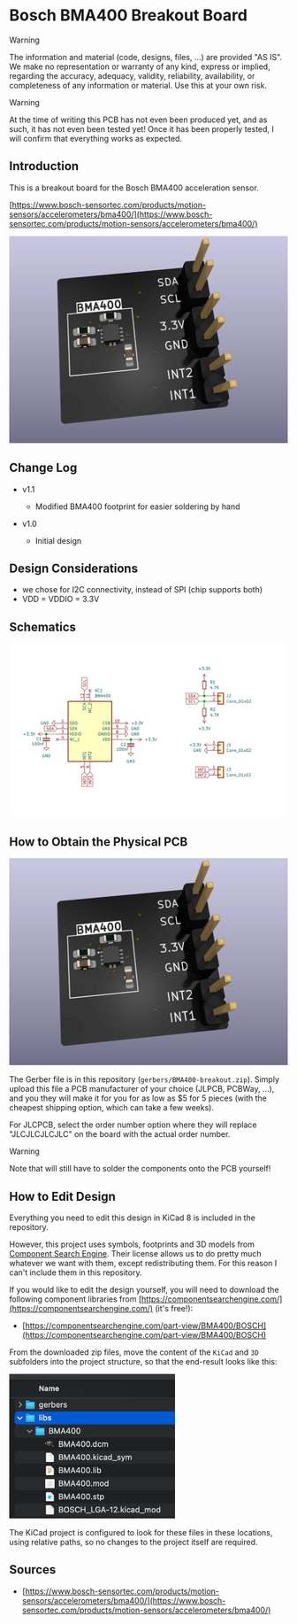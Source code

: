 # Bosch BMA400 Breakout Board

> [!WARNING]
> The information and material (code, designs, files, ...) are provided "AS IS". We make no representation or warranty of any kind, express or implied, regarding the accuracy, adequacy, validity, reliability, availability, or completeness of any information or material. Use this at your own risk.

> [!WARNING]
> At the time of writing this PCB has not even been produced yet, and as such, it has not even been tested yet! Once it has been properly tested, I will confirm that everything works as expected.

## Introduction

This is a breakout board for the Bosch BMA400 acceleration sensor.

[https://www.bosch-sensortec.com/products/motion-sensors/accelerometers/bma400/](https://www.bosch-sensortec.com/products/motion-sensors/accelerometers/bma400/)

<img src="images/pcb.png" width="600">

## Change Log

* v1.1
  * Modified BMA400 footprint for easier soldering by hand

* v1.0
  * Initial design 

## Design Considerations

* we chose for I2C connectivity, instead of SPI (chip supports both)
* VDD = VDDIO = 3.3V

## Schematics 

<img src="images/schematics.png" width="600">

## How to Obtain the Physical PCB

<img src="images/pcb.png" width="600">

The Gerber file is in this repository (`gerbers/BMA400-breakout.zip`). Simply upload this file a PCB manufacturer of your choice (JLPCB, PCBWay, ...), and you they will make it for you for as low as \$5 for 5 pieces (with the cheapest shipping option, which can take a few weeks).

For JLCPCB, select the order number option where they will replace "JLCJLCJLCJLC" on the board with the actual order number.

> [!WARNING]
> Note that will still have to solder the components onto the PCB yourself!


## How to Edit Design

Everything you need to edit this design in KiCad 8 is included in the repository.

However, this project uses symbols, footprints and 3D models from [Component Search Engine](https://componentsearchengine.com/). Their license allows us to do pretty much whatever we want with them, except redistributing them. For this reason I can't include them in this repository.

If you would like to edit the design yourself, you will need to download the following component libraries from [https://componentsearchengine.com/](https://componentsearchengine.com/) (it's free!):

* [https://componentsearchengine.com/part-view/BMA400/BOSCH](https://componentsearchengine.com/part-view/BMA400/BOSCH)


From the downloaded zip files, move the content of the `KiCad` and `3D` subfolders into the project structure, so that the end-result looks like this:

<img src="images/project_structure.png" width="300">

The KiCad project is configured to look for these files in these locations, using relative paths, so no changes to the project itself are required.	

## Sources

* [https://www.bosch-sensortec.com/products/motion-sensors/accelerometers/bma400/](https://www.bosch-sensortec.com/products/motion-sensors/accelerometers/bma400/)
